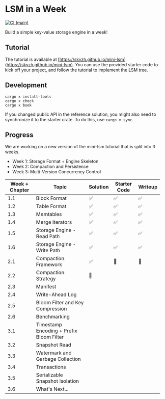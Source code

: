 # LSM in a Week

[![CI (main)](https://github.com/skyzh/mini-lsm/actions/workflows/main.yml/badge.svg)](https://github.com/skyzh/mini-lsm/actions/workflows/main.yml)

Build a simple key-value storage engine in a week!

## Tutorial

The tutorial is available at [https://skyzh.github.io/mini-lsm](https://skyzh.github.io/mini-lsm). You can use the provided starter
code to kick off your project, and follow the tutorial to implement the LSM tree.

## Development

```
cargo x install-tools
cargo x check
cargo x book
```

If you changed public API in the reference solution, you might also need to synchronize it to the starter crate.
To do this, use `cargo x sync`.

## Progress

We are working on a new version of the mini-lsm tutorial that is split into 3 weeks.

* Week 1: Storage Format + Engine Skeleton
* Week 2: Compaction and Persistence
* Week 3: Multi-Version Concurrency Control

| Week + Chapter  | Topic              | Solution         | Starter Code      | Writeup   |
| ----            | ------------------ | ---------------  | ----------------- | --------- |
| 1.1 | Block Format       | ✅ | ✅ | ✅ |
| 1.2 | Table Format       | ✅ | ✅ | ✅ |  |
| 1.3 | Memtables          | ✅ | ✅ | ✅ |  |
| 1.4 | Merge Iterators    | ✅ | ✅ | ✅ |
| 1.5 | Storage Engine - Read Path    | ✅ | ✅ | ✅ |
| 1.6 | Storage Engine - Write Path   | ✅ | ✅ | ✅ |
| 2.1 | Compaction Framework    | ✅ | 🚧 | 🚧 |
| 2.2 | Compaction Strategy    | 🚧 |   |   |
| 2.3 | Manifest    |   |   |   |
| 2.4 | Write-Ahead Log    |   |   |   |
| 2.5 | Bloom Filter and Key Compression |   |   |   |
| 2.6 | Benchmarking   |   |   |   |
| 3.1 | Timestamp Encoding + Prefix Bloom Filter    |   |   |   |
| 3.2 | Snapshot Read    |   |   |   |
| 3.3 | Watermark and Garbage Collection   |   |   |   |
| 3.4 | Transactions    |   |   |   |
| 3.5 | Serializable Snapshot Isolation   |   |   |   |
| 3.6 | What's Next...   |   |   |   |
